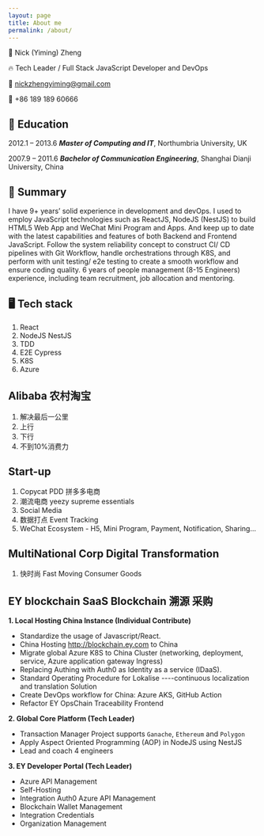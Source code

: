```yaml
---
layout: page
title: About me
permalink: /about/
---
```

👨 Nick (Yiming) Zheng

🔥 Tech Leader / Full Stack JavaScript Developer and DevOps

📧 nickzhengyiming@gmail.com

📱 +86 189 189 60666



## 🏫 Education

2012.1 – 2013.6 ***Master of Computing and IT***, Northumbria University, UK

2007.9 – 2011.6 ***Bachelor of Communication Engineering***, Shanghai Dianji University, China

## 🚀 Summary
I have 9+ years’ solid experience in development and devOps.
I used to employ JavaScript technologies such as ReactJS, NodeJS (NestJS) to build HTML5 Web App and WeChat Mini Program and Apps. And keep up to date with the latest capabilities and features of both Backend and Frontend JavaScript. Follow the system reliability concept to construct CI/ CD pipelines with Git Workflow, handle orchestrations through K8S, and perform with unit testing/ e2e testing to create a smooth workflow and ensure coding quality.
6 years of people management (8-15 Engineers) experience, including team recruitment, job allocation and mentoring.

## 🖥️ Tech stack
1. React
2. NodeJS NestJS
3. TDD
4. E2E Cypress
5. K8S
6. Azure


## Alibaba 农村淘宝

1. 解决最后一公里
2. 上行
3. 下行
4. 不到10%消费力

## Start-up

1. Copycat PDD 拼多多电商
2. 潮流电商 yeezy supreme essentials
3. Social Media
4. 数据打点 Event Tracking 
5. WeChat Ecosystem - H5, Mini Program, Payment, Notification, Sharing...

## MultiNational Corp Digital Transformation

1. 快时尚 Fast Moving Consumer Goods

## EY blockchain SaaS Blockchain 溯源 采购

**1. Local Hosting China Instance (Individual Contribute)**

- Standardize the usage of Javascript/React.
- China Hosting http://blockchain.ey.com to China
- Migrate global Azure K8S to China Cluster (networking, deployment, service, Azure application gateway Ingress)
- Replacing Authing with Auth0 as Identity as a service (IDaaS).
- Standard Operating Procedure for Lokalise ----continuous localization and translation Solution
- Create DevOps workflow for China: Azure AKS, GitHub Action
- Refactor EY OpsChain Traceability Frontend

**2. Global Core Platform (Tech Leader)**

- Transaction Manager Project supports `Ganache`, `Ethereum` and `Polygon`
- Apply Aspect Oriented Programming (AOP) in NodeJS using NestJS
- Lead and coach 4 engineers

**3. EY Developer Portal (Tech Leader)**

- Azure API Management
- Self-Hosting
- Integration Auth0 Azure API Management
- Blockchain Wallet Management
- Integration Credentials
- Organization Management

